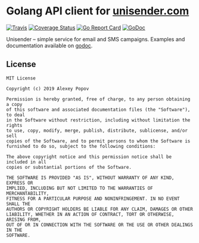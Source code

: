# Golang API client for [unisender.com](https://unisender.com)

[![Travis](https://img.shields.io/travis/alexeyco/unisender.svg)](https://travis-ci.org/alexeyco/unisender)
[![Coverage Status](https://coveralls.io/repos/github/alexeyco/unisender/badge.svg?branch=master)](https://coveralls.io/github/alexeyco/unisender?branch=master)
[![Go Report Card](https://goreportcard.com/badge/github.com/sergeyandreenko/unisender)](https://goreportcard.com/report/github.com/sergeyandreenko/unisender)
[![GoDoc](https://godoc.org/github.com/sergeyandreenko/unisender?status.svg)](https://godoc.org/github.com/sergeyandreenko/unisender)

Unisender – simple service for email and SMS campaigns.
Examples and documentation available on [godoc](https://godoc.org/github.com/sergeyandreenko/unisender).

## License

```
MIT License

Copyright (c) 2019 Alexey Popov

Permission is hereby granted, free of charge, to any person obtaining a copy
of this software and associated documentation files (the "Software"), to deal
in the Software without restriction, including without limitation the rights
to use, copy, modify, merge, publish, distribute, sublicense, and/or sell
copies of the Software, and to permit persons to whom the Software is
furnished to do so, subject to the following conditions:

The above copyright notice and this permission notice shall be included in all
copies or substantial portions of the Software.

THE SOFTWARE IS PROVIDED "AS IS", WITHOUT WARRANTY OF ANY KIND, EXPRESS OR
IMPLIED, INCLUDING BUT NOT LIMITED TO THE WARRANTIES OF MERCHANTABILITY,
FITNESS FOR A PARTICULAR PURPOSE AND NONINFRINGEMENT. IN NO EVENT SHALL THE
AUTHORS OR COPYRIGHT HOLDERS BE LIABLE FOR ANY CLAIM, DAMAGES OR OTHER
LIABILITY, WHETHER IN AN ACTION OF CONTRACT, TORT OR OTHERWISE, ARISING FROM,
OUT OF OR IN CONNECTION WITH THE SOFTWARE OR THE USE OR OTHER DEALINGS IN THE
SOFTWARE.
```
